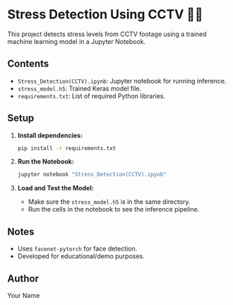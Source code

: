 # Stress Detection Using CCTV 🎥🧠

This project detects stress levels from CCTV footage using a trained machine learning model in a Jupyter Notebook.

## Contents
- `Stress_Detection(CCTV).ipynb`: Jupyter notebook for running inference.
- `stress_model.h5`: Trained Keras model file.
- `requirements.txt`: List of required Python libraries.

## Setup

1. **Install dependencies:**
   ```bash
   pip install -r requirements.txt
   ```

2. **Run the Notebook:**
   ```bash
   jupyter notebook "Stress_Detection(CCTV).ipynb"
   ```

3. **Load and Test the Model:**
   - Make sure the `stress_model.h5` is in the same directory.
   - Run the cells in the notebook to see the inference pipeline.

## Notes
- Uses `facenet-pytorch` for face detection.
- Developed for educational/demo purposes.

## Author
Your Name
